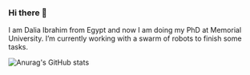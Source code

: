 ### Hi there 👋
I am Dalia Ibrahim from Egypt and now I am doing my PhD at Memorial University.  I’m currently working with a swarm of robots to finish some tasks. 

![Anurag's GitHub stats](https://github-readme-stats.vercel.app/api?username=DaliaIb&theme=dark&show_icons=true)



<!--
**DaliaIb/DaliaIb** is a ✨ _special_ ✨ repository because its `README.md` (this file) appears on your GitHub profile.

Here are some ideas to get you started:

- 🔭 I’m currently working on ...
- 🌱 I’m currently learning ...
- 👯 I’m looking to collaborate on ...
- 🤔 I’m looking for help with ...
- 💬 Ask me about ...
- 📫 How to reach me: ...
- 😄 Pronouns: ...
- ⚡ Fun fact: ...
-->
